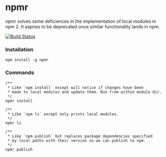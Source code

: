npmr
====

npmr solves some deficiences in the implementation of local modules in
npm 2. It aspires to be deprecated once similar functionality lands in npm.


[![Build Status](https://travis-ci.org/gaye/npmr.png?branch=master)](https://travis-ci.org/gaye/npmr)

### Installation

`npm install -g npmr`

### Commands

```
/**
 * Like `npm install` except will notice if changes have been
 * made to local modules and update them. Run from within module dir.
 */
npmr install

/**
 * Like `npm ls` except only prints local modules.
 */
npmr ls

/**
 * Like `npm publish` but replaces package dependencies specified
 * by local paths with their version so we can publish to npm.
 */
npmr publish
```
